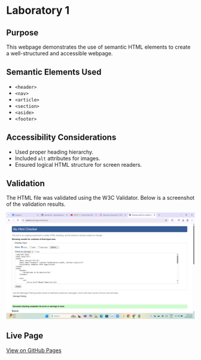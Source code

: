 # Laboratory 1  

## Purpose  
This webpage demonstrates the use of semantic HTML elements to create a well-structured and accessible webpage.  

## Semantic Elements Used  
- `<header>`  
- `<nav>`  
- `<article>`  
- `<section>`  
- `<aside>`  
- `<footer>`  

## Accessibility Considerations  
- Used proper heading hierarchy.  
- Included `alt` attributes for images.  
- Ensured logical HTML structure for screen readers.  

## Validation  
The HTML file was validated using the W3C Validator. Below is a screenshot of the validation results.  

![Validation Screenshot](validation.png)  

## Live Page  
[View on GitHub Pages]()
